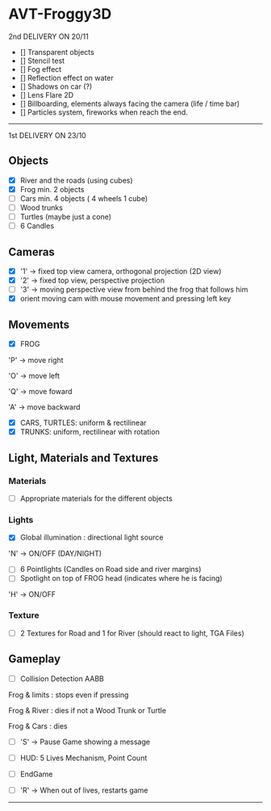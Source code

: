 # AVT-Froggy3D

2nd DELIVERY ON 20/11

- [] Transparent objects
- [] Stencil test
- [] Fog effect
- [] Reflection effect on water
- [] Shadows on car (?)
- [] Lens Flare 2D
- [] Billboarding, elements always facing the camera (life / time bar)
- [] Particles system, fireworks when reach the end.


---------------------------------------------------------------------------

1st DELIVERY ON 23/10

## Objects
- [X] River and the roads (using cubes)
- [X] Frog min. 2 objects
- [ ] Cars min. 4 objects ( 4 wheels 1 cube)
- [ ] Wood trunks
- [ ] Turtles (maybe just a cone)
- [ ] 6 Candles

## Cameras
- [X] '1' -> fixed top view camera, orthogonal projection (2D view) 
- [X] '2' -> fixed top view, perspective projection
- [ ] '3' -> moving perspective view from behind the frog that follows  him
- [X] orient moving cam with mouse movement and pressing left key

## Movements
- [X] FROG

'P' -> move right

'O' -> move left 

'Q' -> move foward 

'A' -> move backward 

- [X] CARS, TURTLES: uniform & rectilinear	
- [X] TRUNKS: uniform, rectilinear with rotation 

## Light,  Materials and Textures

### Materials
- [ ] Appropriate materials for the different objects

### Lights
- [X] Global illumination  : directional light source 

'N' -> ON/OFF (DAY/NIGHT)

- [ ] 6 Pointlights (Candles on Road side and river margins)
- [ ] Spotlight on top of FROG head (indicates where he is facing)

'H' -> ON/OFF

### Texture 

- [ ] 2 Textures for Road and 1 for River (should react to light, TGA Files)

## Gameplay

- [ ] Collision Detection AABB

Frog & limits : stops even if pressing

Frog & River : dies if not a Wood Trunk or Turtle 

Frog & Cars : dies 

- [ ] 'S' -> Pause Game showing a message
- [ ] HUD: 5 Lives Mechanism, Point Count
- [ ] EndGame
 
- [ ] 'R' -> When out of lives, restarts game

 



-----------------------------------------------------------------------------------------------------
